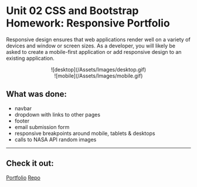 # Unit 02 CSS and Bootstrap Homework: Responsive Portfolio


Responsive design ensures that web applications render well on a variety of devices and window or screen sizes. As a developer, you will likely be asked to create a mobile-first application or add responsive design to an existing application. 



<div align="center">![desktop](/Assets/Images/desktop.gif)</div>
<div align="center">![mobile](/Assets/Images/mobile.gif)</div>


## What was done:
* navbar
* dropdown with links to other pages
* footer
* email submission form
* responsive breakpoints around mobile, tablets & desktops
* calls to NASA API random images 

- - -

## Check it out:
[Portfolio](http://www.spazcool.com/responsive-portfolio/index.html)
[Repo](https://github.com/Spazcool/responsive-portfolio)


